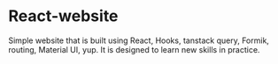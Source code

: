 # React-website

Simple website that is built using React, Hooks, tanstack query, Formik, routing, Material UI, yup.
It is designed to learn new skills in practice. 
